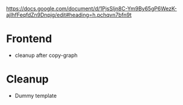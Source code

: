 


https://docs.google.com/document/d/1PjsSljn8C-Ym9By65gP6WezK-ajIhfFeqfdZn9Dnpjg/edit#heading=h.pchqvn7bfn9t

Frontend
===
 * cleanup after copy-graph







Cleanup
===
 * Dummy template

